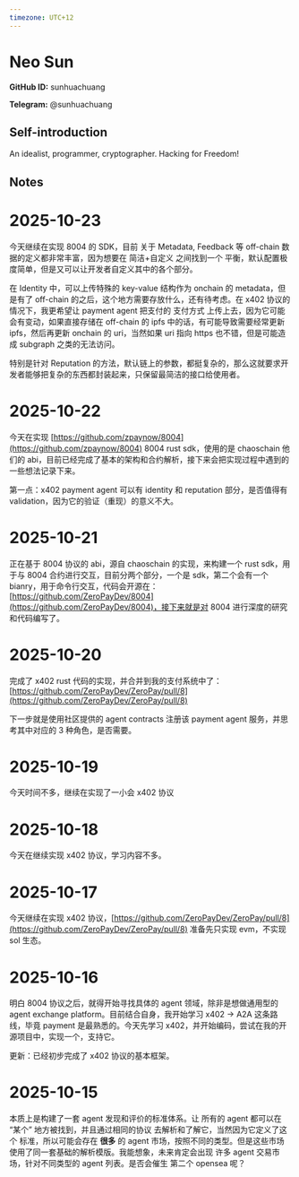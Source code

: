 ```yaml
---
timezone: UTC+12
---
```


# Neo Sun

**GitHub ID:** sunhuachuang

**Telegram:** @sunhuachuang

## Self-introduction

An idealist, programmer, cryptographer. Hacking for Freedom!

## Notes
<!-- Content_START -->
# 2025-10-23
<!-- DAILY_CHECKIN_2025-10-23_START -->
今天继续在实现 8004 的 SDK，目前 关于 Metadata, Feedback 等 off-chain 数据的定义都非常丰富，因为想要在 简洁+自定义 之间找到一个 平衡，默认配置极度简单，但是又可以让开发者自定义其中的各个部分。

在 Identity 中，可以上传特殊的 key-value 结构作为 onchain 的 metadata，但是有了 off-chain 的之后，这个地方需要存放什么，还有待考虑。在 x402 协议的情况下，我更希望让 payment agent 把支付的 支付方式 上传上去，因为它可能会有变动，如果直接存储在 off-chain 的 ipfs 中的话，有可能导致需要经常更新 ipfs，然后再更新 onchain 的 uri，当然如果 uri 指向 https 也不错，但是可能造成 subgraph 之类的无法访问。

特别是针对 Reputation 的方法，默认链上的参数，都挺复杂的，那么这就要求开发者能够把复杂的东西都封装起来，只保留最简洁的接口给使用者。
<!-- DAILY_CHECKIN_2025-10-23_END -->

# 2025-10-22
<!-- DAILY_CHECKIN_2025-10-22_START -->

今天在实现 [https://github.com/zpaynow/8004](https://github.com/zpaynow/8004) 8004 rust sdk，使用的是 chaoschain 他们的 abi，目前已经完成了基本的架构和合约解析，接下来会把实现过程中遇到的一些想法记录下来。

第一点：x402 payment agent 可以有 identity 和 reputation 部分，是否值得有 validation，因为它的验证（重现）的意义不大。
<!-- DAILY_CHECKIN_2025-10-22_END -->

# 2025-10-21
<!-- DAILY_CHECKIN_2025-10-21_START -->


正在基于 8004 协议的 abi，源自 chaoschain 的实现，来构建一个 rust sdk，用于与 8004 合约进行交互，目前分两个部分，一个是 sdk，第二个会有一个 bianry，用于命令行交互，代码会开源在：[https://github.com/ZeroPayDev/8004](https://github.com/ZeroPayDev/8004)，接下来就是对 8004 进行深度的研究和代码编写了。
<!-- DAILY_CHECKIN_2025-10-21_END -->

# 2025-10-20
<!-- DAILY_CHECKIN_2025-10-20_START -->



完成了 x402 rust 代码的实现，并合并到我的支付系统中了：[https://github.com/ZeroPayDev/ZeroPay/pull/8](https://github.com/ZeroPayDev/ZeroPay/pull/8)

下一步就是使用社区提供的 agent contracts 注册该 payment agent 服务，并思考其中对应的 3 种角色，是否需要。
<!-- DAILY_CHECKIN_2025-10-20_END -->

# 2025-10-19
<!-- DAILY_CHECKIN_2025-10-19_START -->




今天时间不多，继续在实现了一小会 x402 协议
<!-- DAILY_CHECKIN_2025-10-19_END -->

# 2025-10-18
<!-- DAILY_CHECKIN_2025-10-18_START -->





今天在继续实现 x402 协议，学习内容不多。
<!-- DAILY_CHECKIN_2025-10-18_END -->

# 2025-10-17
<!-- DAILY_CHECKIN_2025-10-17_START -->






今天继续在实现 x402 协议，[https://github.com/ZeroPayDev/ZeroPay/pull/8](https://github.com/ZeroPayDev/ZeroPay/pull/8) 准备先只实现 evm，不实现 sol 生态。
<!-- DAILY_CHECKIN_2025-10-17_END -->

# 2025-10-16
<!-- DAILY_CHECKIN_2025-10-16_START -->







明白 8004 协议之后，就得开始寻找具体的 agent 领域，除非是想做通用型的 agent exchange platform。目前结合自身，我开始学习 x402 -> A2A 这条路线，毕竟 payment 是最熟悉的。今天先学习 x402，并开始编码，尝试在我的开源项目中，实现一个，支持它。

更新：已经初步完成了 x402 协议的基本框架。
<!-- DAILY_CHECKIN_2025-10-16_END -->

# 2025-10-15
<!-- DAILY_CHECKIN_2025-10-15_START -->









本质上是构建了一套 agent 发现和评价的标准体系。让 所有的 agent 都可以在 “某个” 地方被找到，并且通过相同的协议 去解析和了解它，当然因为它定义了这个 标准，所以可能会存在 **很多** 的 agent 市场，按照不同的类型。但是这些市场使用了同一套基础的解析模版。我能想象，未来肯定会出现 许多 agent 交易市场，针对不同类型的 agent 列表。是否会催生 第二个 opensea 呢？
<!-- DAILY_CHECKIN_2025-10-15_END -->
<!-- Content_END -->
